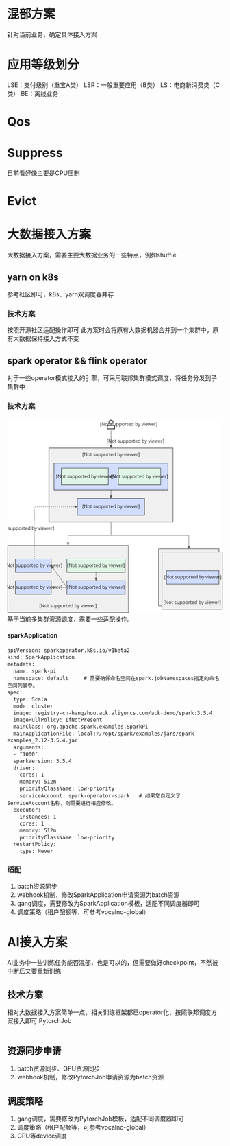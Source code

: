 # 混部方案
针对当前业务，确定具体接入方案

# 应用等级划分
LSE：支付级别（重宝A类）
LSR：一般重要应用（B类）
LS：电商新消费类（C类）
BE：离线业务

# Qos

# Suppress
目前看好像主要是CPU压制

# Evict


# 大数据接入方案
大数据接入方案，需要主要大数据业务的一些特点，例如shuffle
## yarn on k8s
参考社区即可，k8s、yarn双调度器并存
### 技术方案
按照开源社区适配操作即可
此方案时会将原有大数据机器合并到一个集群中，原有大数据保持接入方式不变

## spark operator && flink operator
对于一些operator模式接入的引擎，可采用联邦集群模式调度，将任务分发到子集群中
### 技术方案
![spark-operator-multi-cluster](./images/spark-operator-multi-cluster.svg)
基于当前多集群资源调度，需要一些适配操作。
#### sparkApplication
```
apiVersion: sparkoperator.k8s.io/v1beta2
kind: SparkApplication
metadata:
  name: spark-pi
  namespace: default     # 需要确保命名空间在spark.jobNamespaces指定的命名空间列表中。
spec:
  type: Scala
  mode: cluster
  image: registry-cn-hangzhou.ack.aliyuncs.com/ack-demo/spark:3.5.4
  imagePullPolicy: IfNotPresent
  mainClass: org.apache.spark.examples.SparkPi
  mainApplicationFile: local:///opt/spark/examples/jars/spark-examples_2.12-3.5.4.jar
  arguments:
  - "1000"
  sparkVersion: 3.5.4
  driver:
    cores: 1
    memory: 512m
    priorityClassName: low-priority
    serviceAccount: spark-operator-spark   # 如果您自定义了ServiceAccount名称，则需要进行相应修改。
  executor:
    instances: 1
    cores: 1
    memory: 512m
    priorityClassName: low-priority
  restartPolicy:
    type: Never
```
### 适配
1. batch资源同步
2. webhook机制，修改SparkApplication申请资源为batch资源
3. gang调度，需要修改为SparkApplication模板，适配不同调度器即可
4. 调度策略（租户配额等，可参考vocalno-global）

# AI接入方案
AI业务中一些训练任务能否混部，也是可以的，但需要做好checkpoint，不然被中断后又要重新训练
## 技术方案
相对大数据接入方案简单一点，相关训练框架都已operator化，按照联邦调度方案接入即可
PytorchJob
```
```

## 资源同步申请
1. batch资源同步、GPU资源同步
2. webhook机制，修改PytorchJob申请资源为batch资源

## 调度策略
1. gang调度，需要修改为PytorchJob模板，适配不同调度器即可
2. 调度策略（租户配额等，可参考vocalno-global）
3. GPU等device调度